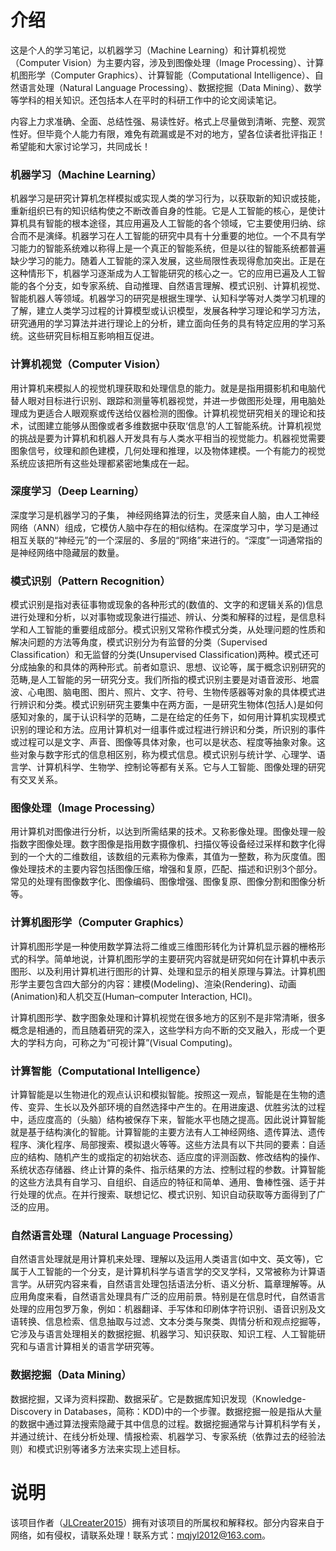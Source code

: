 # 介绍
这是个人的学习笔记，以机器学习（Machine Learning）和计算机视觉（Computer Vision）为主要内容，涉及到图像处理（Image Processing）、计算机图形学（Computer Graphics）、计算智能（Computational Intelligence）、自然语言处理（Natural Language Processing）、数据挖掘（Data Mining）、数学等学科的相关知识。还包括本人在平时的科研工作中的论文阅读笔记。

内容上力求准确、全面、总结性强、易读性好。格式上尽量做到清晰、完整、观赏性好。但毕竟个人能力有限，难免有疏漏或是不对的地方，望各位读者批评指正！希望能和大家讨论学习，共同成长！

### 机器学习（Machine Learning）
机器学习是研究计算机怎样模拟或实现人类的学习行为，以获取新的知识或技能，重新组织已有的知识结构使之不断改善自身的性能。它是人工智能的核心，是使计算机具有智能的根本途径，其应用遍及人工智能的各个领域，它主要使用归纳、综合而不是演绎。机器学习在人工智能的研究中具有十分重要的地位。一个不具有学习能力的智能系统难以称得上是一个真正的智能系统，但是以往的智能系统都普遍缺少学习的能力。随着人工智能的深入发展，这些局限性表现得愈加突出。正是在这种情形下，机器学习逐渐成为人工智能研究的核心之一。它的应用已遍及人工智能的各个分支，如专家系统、自动推理、自然语言理解、模式识别、计算机视觉、智能机器人等领域。机器学习的研究是根据生理学、认知科学等对人类学习机理的了解，建立人类学习过程的计算模型或认识模型，发展各种学习理论和学习方法，研究通用的学习算法并进行理论上的分析，建立面向任务的具有特定应用的学习系统。这些研究目标相互影响相互促进。

### 计算机视觉（Computer Vision）

用计算机来模拟人的视觉机理获取和处理信息的能力。就是是指用摄影机和电脑代替人眼对目标进行识别、跟踪和测量等机器视觉，并进一步做图形处理，用电脑处理成为更适合人眼观察或传送给仪器检测的图像。计算机视觉研究相关的理论和技术，试图建立能够从图像或者多维数据中获取‘信息’的人工智能系统。计算机视觉的挑战是要为计算机和机器人开发具有与人类水平相当的视觉能力。机器视觉需要图象信号，纹理和颜色建模，几何处理和推理，以及物体建模。一个有能力的视觉系统应该把所有这些处理都紧密地集成在一起。

### 深度学习（Deep Learning）

深度学习是机器学习的子集， 神经网络算法的衍生，灵感来自人脑，由人工神经网络（ANN）组成，它模仿人脑中存在的相似结构。在深度学习中，学习是通过相互关联的“神经元”的一个深层的、多层的“网络”来进行的。“深度”一词通常指的是神经网络中隐藏层的数量。

### 模式识别（Pattern Recognition）

模式识别是指对表征事物或现象的各种形式的(数值的、文字的和逻辑关系的)信息进行处理和分析，以对事物或现象进行描述、辨认、分类和解释的过程，是信息科学和人工智能的重要组成部分。模式识别又常称作模式分类，从处理问题的性质和解决问题的方法等角度，模式识别分为有监督的分类（Supervised Classification）和无监督的分类(Unsupervised Classification)两种。模式还可分成抽象的和具体的两种形式。前者如意识、思想、议论等，属于概念识别研究的范畴,是人工智能的另一研究分支。我们所指的模式识别主要是对语音波形、地震波、心电图、脑电图、图片、照片、文字、符号、生物传感器等对象的具体模式进行辨识和分类。模式识别研究主要集中在两方面，一是研究生物体(包括人)是如何感知对象的，属于认识科学的范畴，二是在给定的任务下，如何用计算机实现模式识别的理论和方法。应用计算机对一组事件或过程进行辨识和分类，所识别的事件或过程可以是文字、声音、图像等具体对象，也可以是状态、程度等抽象对象。这些对象与数字形式的信息相区别，称为模式信息。模式识别与统计学、心理学、语言学、计算机科学、生物学、控制论等都有关系。它与人工智能、图像处理的研究有交叉关系。

### 图像处理（Image Processing）

用计算机对图像进行分析，以达到所需结果的技术。又称影像处理。图像处理一般指数字图像处理。数字图像是指用数字摄像机、扫描仪等设备经过采样和数字化得到的一个大的二维数组，该数组的元素称为像素，其值为一整数，称为灰度值。图像处理技术的主要内容包括图像压缩，增强和复原，匹配、描述和识别3个部分。常见的处理有图像数字化、图像编码、图像增强、图像复原、图像分割和图像分析等。

### 计算机图形学（Computer Graphics）

计算机图形学是一种使用数学算法将二维或三维图形转化为计算机显示器的栅格形式的科学。简单地说，计算机图形学的主要研究内容就是研究如何在计算机中表示图形、以及利用计算机进行图形的计算、处理和显示的相关原理与算法。计算机图形学主要包含四大部分的内容：建模(Modeling)、渲染(Rendering)、动画(Animation)和人机交互(Human–computer Interaction, HCI)。

计算机图形学、数字图象处理和计算机视觉在很多地方的区别不是非常清晰，很多概念是相通的，而且随着研究的深入，这些学科方向不断的交叉融入，形成一个更大的学科方向，可称之为“可视计算”(Visual Computing)。

### 计算智能（Computational Intelligence）

计算智能是以生物进化的观点认识和模拟智能。按照这一观点，智能是在生物的遗传、变异、生长以及外部环境的自然选择中产生的。在用进废退、优胜劣汰的过程中，适应度高的（头脑）结构被保存下来，智能水平也随之提高。因此说计算智能就是基于结构演化的智能。计算智能的主要方法有人工神经网络、遗传算法、遗传程序、演化程序、局部搜索、模拟退火等等。这些方法具有以下共同的要素：自适应的结构、随机产生的或指定的初始状态、适应度的评测函数、修改结构的操作、系统状态存储器、终止计算的条件、指示结果的方法、控制过程的参数。计算智能的这些方法具有自学习、自组织、自适应的特征和简单、通用、鲁棒性强、适于并行处理的优点。在并行搜索、联想记忆、模式识别、知识自动获取等方面得到了广泛的应用。

### 自然语言处理（Natural Language Processing）

自然语言处理就是用计算机来处理、理解以及运用人类语言(如中文、英文等)，它属于人工智能的一个分支，是计算机科学与语言学的交叉学科，又常被称为计算语言学。从研究内容来看，自然语言处理包括语法分析、语义分析、篇章理解等。从应用角度来看，自然语言处理具有广泛的应用前景。特别是在信息时代，自然语言处理的应用包罗万象，例如：机器翻译、手写体和印刷体字符识别、语音识别及文语转换、信息检索、信息抽取与过滤、文本分类与聚类、舆情分析和观点挖掘等，它涉及与语言处理相关的数据挖掘、机器学习、知识获取、知识工程、人工智能研究和与语言计算相关的语言学研究等。

### 数据挖掘（Data Mining）

数据挖掘，又译为资料探勘、数据采矿。它是数据库知识发现（Knowledge-Discovery in Databases，简称：KDD)中的一个步骤。数据挖掘一般是指从大量的数据中通过算法搜索隐藏于其中信息的过程。数据挖掘通常与计算机科学有关，并通过统计、在线分析处理、情报检索、机器学习、专家系统（依靠过去的经验法则）和模式识别等诸多方法来实现上述目标。

# 说明
该项目作者（[JLCreater2015](https://github.com/JLCreater2015)）拥有对该项目的所属权和解释权。部分内容来自于网络，如有侵权，请联系处理！联系方式：mqjyl2012@163.com。


